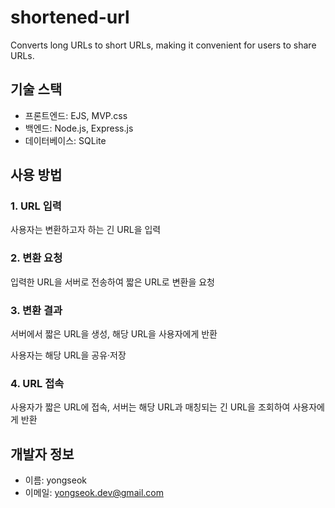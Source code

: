 # shortened-url
Converts long URLs to short URLs, making it convenient for users to share URLs.

## **기술 스택**

- 프론트엔드: EJS, MVP.css
- 백엔드: Node.js, Express.js
- 데이터베이스: SQLite

## **사용 방법**

### **1. URL 입력**

사용자는 변환하고자 하는 긴 URL을 입력

### **2. 변환 요청**

입력한 URL을 서버로 전송하여 짧은 URL로 변환을 요청

### **3. 변환 결과**

서버에서 짧은 URL을 생성, 해당 URL을 사용자에게 반환 

사용자는 해당 URL을 공유·저장

### **4. URL 접속**

사용자가 짧은 URL에 접속, 서버는 해당 URL과 매칭되는 긴 URL을 조회하여 사용자에게 반환

## **개발자 정보**

- 이름: yongseok
- 이메일: yongseok.dev@gmail.com
